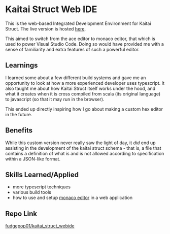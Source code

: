 # Kaitai Struct Web IDE

This is the web-based Integrated Development Environment for Kaitai Struct. The live version is hosted [here](https://ide.kaitai.io).

This aimed to switch from the ace editor to monaco editor, that which is used to power Visual Studio Code. Doing so would have provided me with a sense of familiarity and extra features of such a powerful editor.

## Learnings

I learned some about a few different build systems and gave me an opportunity to look at how a more experienced developer uses typescript. It also taught me about how Kaitai Struct itself works under the hood, and what it creates when it is cross compiled from scala (its original language) to javascript (so that it may run in the browser).

This ended up directly inspiring how I go about making a custom hex editor in the future.

## Benefits

While this custom version never really saw the light of day, it _did_ end up assisting in the development of the kaitai struct schema - that is, a file that contains a definition of what is and is not allowed according to specification within a JSON-like format.

## Skills Learned/Applied

- more typescript techniques
- various build tools
- how to use and setup [monaco editor](https://microsoft.github.io/monaco-editor/) in a web application

## Repo Link

[fudgepop01/kaitai_struct_webide](https://github.com/fudgepop01/kaitai_struct_webide/commits/master)